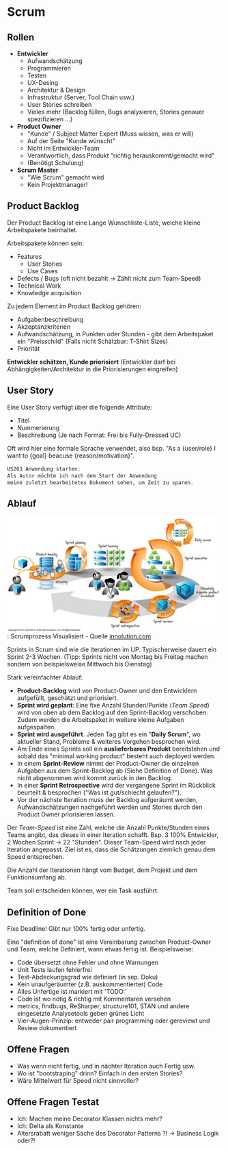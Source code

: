 # Scrum

## Rollen

* **Entwickler**
    * Aufwandschätzung
    * Programmieren
    * Testen
    * UX-Desing
    * Architektur & Design
    * Infrastruktur (Server, Tool Chain usw.)
    * User Stories schreiben
    * Vieles mehr (Backlog füllen, Bugs analysieren, Stories genauer spezifizieren ...)
* **Product Owner**
    * "Kunde" / Subject Matter Expert (Muss wissen, was er will)
    * Auf der Seite "Kunde wünscht"
    * Nicht im Entwickler-Team
    * Verantwortlich, dass Produkt "richtig herauskommt/gemacht wird"
    * (Benötigt Schulung)
* **Scrum Master**
    * "Wie Scrum" gemacht wird
    * Kein Projektmanager!

## Product Backlog
Der Product Backlog ist eine Lange Wunschliste-Liste, welche kleine Arbeitspakete beinhaltet.

Arbeitspakete können sein:

* Features
    * User Stories
    * Use Cases
* Defects / Bugs (oft nicht bezahlt -> Zählt nicht zum Team-Speed)
* Technical Work
* Knowledge acquisition

Zu jedem Element im Product Backlog gehören:

* Aufgabenbeschreibung
* Akzeptanzkriterien
* Aufwandschätzung, in Punkten oder Stunden - gibt dem Arbeitspaket ein "Preisschild" (Falls nicht Schätzbar: T-Shirt Sizes)
* Priorität

**Entwickler schätzen, Kunde priorisiert** (Entwickler darf bei Abhängigkeiten/Architektur in die Priorisierungen eingreifen)

## User Story

Eine User Story verfügt über die folgende Attribute:

* Titel
* Nummerierung
* Beschreibung (Je nach Format: Frei bis Fully-Dressed UC)

Oft wird hier eine formale Sprache verwendet, also bsp. "As a {user/role} I want to {goal} beacuse {reason/motivation}".


```
US203 Anwendung starten:
Als Autor möchte ich nach dem Start der Anwendung
meine zuletzt bearbeitetes Dokument sehen, um Zeit zu sparen.
```

## Ablauf

![](images/scrum.png) 
: Scrumprozess Visualisiert - Quelle [innolution.com](http://www.innolution.com/blog/economically-sensible-scrum-visualized)


Sprints in Scrum sind wie die Iterationen im UP. Typischerweise dauert ein Sprint 2-3 Wochen. (Tipp: Sprints nicht von Montag bis Freitag machen sondern von beispielsweise Mittwoch bis Dienstag)


Stark vereinfachter Ablauf:

* **Product-Backlog** wird von Product-Owner und den Entwicklern aufgefüllt, geschätzt und priorisiert.
* **Sprint wird geplant**: Eine fixe Anzahl Stunden/Punkte (*Team Speed*) wird von oben ab dem Backlog auf den Sprint-Backlog verschoben. Zudem werden die Arbeitspaket in weitere kleine Aufgaben aufgespalten.
* **Sprint wird ausgeführt**. Jeden Tag gibt es ein "**Daily Scrum**", wo aktueller Stand, Probleme & weiteres Vorgehen besprochen wird.
* Am Ende eines Sprints soll ein **auslieferbares Produkt** bereitstehen und sobald das "minimal working product" besteht auch deployed werden.
* In einem **Sprint-Review** nimmt der Product-Owner die einzelnen Aufgaben aus dem Sprint-Backlog ab (Siehe Definition of Done). Was nicht abgenommen wird kommt zurück in den Backlog.
* In einer **Sprint Retrospective** wird der vergangene Sprint im Rückblick beurteilt & besprochen ("Was ist gut/schlecht gelaufen?").
* Vor der nächste Iteration muss der Backlog aufgeräumt werden, Aufwandschätzungen nachgeführt werden und Stories durch den Product Owner priorisieren lassen.

Der _Team-Speed_ ist eine Zahl, welche die Anzahl Punkte/Stunden eines Teams angibt, das dieses in einer Iteration schafft. Bsp. 3 100% Entwickler, 2 Wochen Sprint -> 22 "Stunden".  Dieser Team-Speed wird nach jeder Iteration angepasst. Ziel ist es, dass die Schätzungen ziemlich genau dem Speed entsprechen.

Die Anzahl der Iterationen hängt vom Budget, dem Projekt und dem Funktionsumfang ab. 

Team soll entscheiden können, wer ein Task ausführt.

## Definition of Done
Fixe Deadline! Gibt nur 100% fertig oder unfertig. 

Eine "definition of done" ist eine Vereinbarung zwischen Product-Owner und Team, welche Definiert, wann etwas fertig ist. Beispielsweise:

* Code übersetzt ohne Fehler und ohne Warnungen
* Unit Tests laufen fehlerfrei
* Test-Abdeckungsgrad wie definiert (in sep. Doku)
* Kein unaufgeräumter (z.B. auskommentierter) Code
* Alles Unfertige ist markiert mit 'TODO:'
* Code ist wo nötig & richtig mit Kommentaren versehen
* metrics, findbugs, ReSharper, structure101, STAN und andere 
eingesetzte Analysetools geben grünes Licht
* Vier-Augen-Prinzip: entweder pair programming oder gereviewt und 
Review dokumentiert

## Offene Fragen

* Was wenn nicht fertig, und in nächter Iteration auch Fertig usw.
* Wo ist "bootstraping" drinn? Einfach in den ersten Stories?
* Wäre Mittelwert für Speed nicht sinnvoller?

## Offene Fragen Testat

* Ich: Machen meine Decorator Klassen nichts mehr?
* Ich: Delta als Konstante
* Altersrabatt weniger Sache des Decorator Patterns ?! -> Business Logik oder?!

